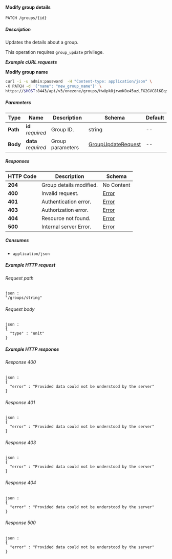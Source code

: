 
<a name="modify_group"></a>
#### Modify group details
```
PATCH /groups/{id}
```


##### Description
Updates the details about a group.

This operation requires `group_update` privilege.

***Example cURL requests***

**Modify group name**
```bash
curl -i -u admin:password  -H "Content-type: application/json" \
-X PATCH -d '{"name": "new_group_name"}' \
https://$HOST:8443/api/v3/onezone/groups/HwUpk8jrwxKOe45uzLFX2GVC8lKEqsj4q253sptVqF8
```


##### Parameters

|Type|Name|Description|Schema|Default|
|---|---|---|---|---|
|**Path**|**id**  <br>*required*|Group ID.|string|--|
|**Body**|**data**  <br>*required*|Group parameters|[GroupUpdateRequest](../definitions/GroupUpdateRequest.md#groupupdaterequest)|--|


##### Responses

|HTTP Code|Description|Schema|
|---|---|---|
|**204**|Group details modified.|No Content|
|**400**|Invalid request.|[Error](../definitions/Error.md#error)|
|**401**|Authentication error.|[Error](../definitions/Error.md#error)|
|**403**|Authorization error.|[Error](../definitions/Error.md#error)|
|**404**|Resource not found.|[Error](../definitions/Error.md#error)|
|**500**|Internal server Error.|[Error](../definitions/Error.md#error)|


##### Consumes

* `application/json`


##### Example HTTP request

###### Request path
```
json :
"/groups/string"
```


###### Request body
```
json :
{
  "type" : "unit"
}
```


##### Example HTTP response

###### Response 400
```
json :
{
  "error" : "Provided data could not be understood by the server"
}
```


###### Response 401
```
json :
{
  "error" : "Provided data could not be understood by the server"
}
```


###### Response 403
```
json :
{
  "error" : "Provided data could not be understood by the server"
}
```


###### Response 404
```
json :
{
  "error" : "Provided data could not be understood by the server"
}
```


###### Response 500
```
json :
{
  "error" : "Provided data could not be understood by the server"
}
```



